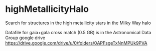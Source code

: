 # highMetallicityHalo
Search for structures in the high metallicity stars in the Milky Way halo


Datafile for gaia+gala cross match (0.5 GB) is in the Astronomical Data Group google drive 
https://drive.google.com/drive/u/0/folders/0APFsgeTxNnMPUk9PVA
